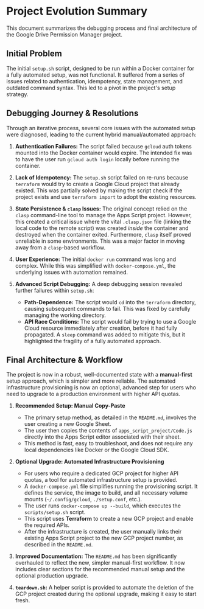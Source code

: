 # Project Evolution Summary

This document summarizes the debugging process and final architecture of the Google Drive Permission Manager project.

## Initial Problem

The initial `setup.sh` script, designed to be run within a Docker container for a fully automated setup, was not functional. It suffered from a series of issues related to authentication, idempotency, state management, and outdated command syntax. This led to a pivot in the project's setup strategy.

## Debugging Journey & Resolutions

Through an iterative process, several core issues with the automated setup were diagnosed, leading to the current hybrid manual/automated approach:

1.  **Authentication Failures:** The script failed because `gcloud` auth tokens mounted into the Docker container would expire. The intended fix was to have the user run `gcloud auth login` locally before running the container.

2.  **Lack of Idempotency:** The `setup.sh` script failed on re-runs because `terraform` would try to create a Google Cloud project that already existed. This was partially solved by making the script check if the project exists and use `terraform import` to adopt the existing resources.

3.  **State Persistence & `clasp` Issues:** The original concept relied on the `clasp` command-line tool to manage the Apps Script project. However, this created a critical issue where the vital `.clasp.json` file (linking the local code to the remote script) was created *inside* the container and destroyed when the container exited. Furthermore, `clasp` itself proved unreliable in some environments. This was a major factor in moving away from a `clasp`-based workflow.

4.  **User Experience:** The initial `docker run` command was long and complex. While this was simplified with `docker-compose.yml`, the underlying issues with automation remained.

5.  **Advanced Script Debugging:** A deep debugging session revealed further failures within `setup.sh`:
    *   **Path-Dependence:** The script would `cd` into the `terraform` directory, causing subsequent commands to fail. This was fixed by carefully managing the working directory.
    *   **API Race Conditions:** The script would fail by trying to use a Google Cloud resource immediately after creation, before it had fully propagated. A `sleep` command was added to mitigate this, but it highlighted the fragility of a fully automated approach.

## Final Architecture & Workflow

The project is now in a robust, well-documented state with a **manual-first** setup approach, which is simpler and more reliable. The automated infrastructure provisioning is now an optional, advanced step for users who need to upgrade to a production environment with higher API quotas.

1.  **Recommended Setup: Manual Copy-Paste**
    *   The primary setup method, as detailed in the `README.md`, involves the user creating a new Google Sheet.
    *   The user then copies the contents of `apps_script_project/Code.js` directly into the Apps Script editor associated with their sheet.
    *   This method is fast, easy to troubleshoot, and does not require any local dependencies like Docker or the Google Cloud SDK.

2.  **Optional Upgrade: Automated Infrastructure Provisioning**
    *   For users who require a dedicated GCP project for higher API quotas, a tool for automated infrastructure setup is provided.
    *   A `docker-compose.yml` file simplifies running the provisioning script. It defines the service, the image to build, and all necessary volume mounts (`~/.config/gcloud`, `./setup.conf`, etc.).
    *   The user runs `docker-compose up --build`, which executes the `scripts/setup.sh` script.
    *   This script uses **Terraform** to create a new GCP project and enable the required APIs.
    *   After the infrastructure is created, the user manually links their existing Apps Script project to the new GCP project number, as described in the `README.md`.

3.  **Improved Documentation:** The `README.md` has been significantly overhauled to reflect the new, simpler manual-first workflow. It now includes clear sections for the recommended manual setup and the optional production upgrade.

4.  **`teardown.sh`:** A helper script is provided to automate the deletion of the GCP project created during the optional upgrade, making it easy to start fresh.